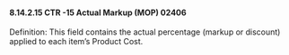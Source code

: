#### 8.14.2.15 CTR -15 Actual Markup (MOP) 02406

Definition: This field contains the actual percentage (markup or discount) applied to each item’s Product Cost.
